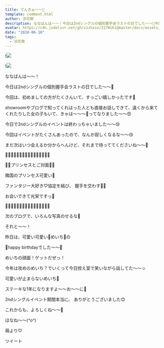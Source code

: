 ```yaml
---
title: てんきゅ〜〜💓
template: comment.html
author: 涼花萌
description: ななばんは〜〜！今日は2ndシングルの個別握手会ラストの日でした〜〜🤗今回は、初めましての方がたくさんいて、すっごい嬉しかったです💓showroomやブログで...
avatar: https://cdn.jsdelivr.net/gh/zzzhxxx/227WiKi@master/docs/assets/photo/avatar/moe.jpg
date: "2018-06-10"
tags:
  - 涼花萌
---
```


!![](https://cdn.jsdelivr.net/gh/227WiKi/227WiKi-image@master/blog-image/moe-2018-06-10_1.jpg)

!![](https://cdn.jsdelivr.net/gh/227WiKi/227WiKi-image@master/blog-image/moe-2018-06-10_2.jpg)








ななばんは〜〜！






今日は2ndシングルの個別握手会ラストの日でした〜〜🤗






今回は、初めましての方がたくさんいて、すっごい嬉しかったです💓





showroomやブログで知ってくれはった人とも直接お話しできて、遠くから来てくれたりした女の子もいて、きゃは〜〜〜💓ってなりました〜〜😍







今日で2ndシングルのイベントは終わっちゃいました〜〜😢





今回はイベントがたくさんあったので、なんか寂しくなるな〜〜😢






まだ次はいつ会えるか分からへんけど、それまで待っててくださいね〜〜💓











🍭🍬🍭🍬🍭🍬🍭🍬🍭🍬🍭🍬🍭🍬🍭🍬




👸🏼プリンセスとご対面👸🏼








隣国のプリンセス可愛い💓



ファンタジー大好き♡協定を結び、
握手を交わす👐🏻



お会いできて光栄ですっ💫





🍬🍭🍬🍭🍬🍭🍬🍭🍬🍭🍬🍭🍬🍭🍬🍭





次のブログで、いろんな写真のせるな📸











それと〜〜！





昨日は、可愛い可愛い🐰めいち🐰の


🎉happy birthdayでした〜〜🎂







めいちの顔面！ゲットだぜっ！









今年は攻めのめいち？でいくって今日控え室で笑いながら話してた〜〜☺️





可愛いが止まらないめいち🐰



ステーキな1年になりますよ〜〜お〜〜に🍖







2ndシングルイベント期間本当に、
ありがとうございました😊




これからも、よろしくね〜〜💓








ほなね〜〜(*^o^*)





萌より♡


ツイート



